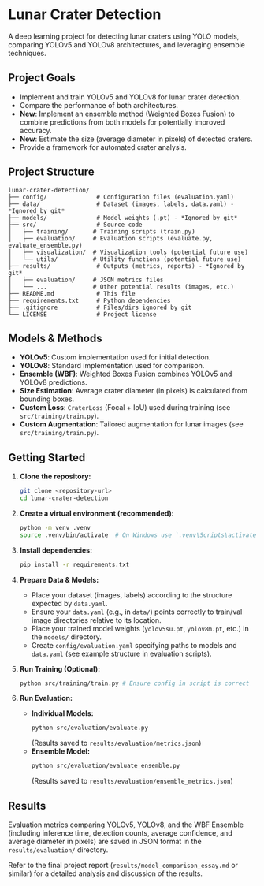# Lunar Crater Detection

A deep learning project for detecting lunar craters using YOLO models, comparing YOLOv5 and YOLOv8 architectures, and leveraging ensemble techniques.

## Project Goals

- Implement and train YOLOv5 and YOLOv8 for lunar crater detection.
- Compare the performance of both architectures.
- **New**: Implement an ensemble method (Weighted Boxes Fusion) to combine predictions from both models for potentially improved accuracy.
- **New**: Estimate the size (average diameter in pixels) of detected craters.
- Provide a framework for automated crater analysis.

## Project Structure

```
lunar-crater-detection/
├── config/              # Configuration files (evaluation.yaml)
├── data/                # Dataset (images, labels, data.yaml) - *Ignored by git*
├── models/              # Model weights (.pt) - *Ignored by git*
├── src/                 # Source code
│   ├── training/       # Training scripts (train.py)
│   ├── evaluation/     # Evaluation scripts (evaluate.py, evaluate_ensemble.py)
│   ├── visualization/  # Visualization tools (potential future use)
│   └── utils/          # Utility functions (potential future use)
├── results/             # Outputs (metrics, reports) - *Ignored by git*
│   ├── evaluation/     # JSON metrics files
│   └── ...             # Other potential results (images, etc.)
├── README.md            # This file
├── requirements.txt     # Python dependencies
├── .gitignore           # Files/dirs ignored by git
└── LICENSE              # Project license
```

## Models & Methods

- **YOLOv5**: Custom implementation used for initial detection.
- **YOLOv8**: Standard implementation used for comparison.
- **Ensemble (WBF)**: Weighted Boxes Fusion combines YOLOv5 and YOLOv8 predictions.
- **Size Estimation**: Average crater diameter (in pixels) is calculated from bounding boxes.
- **Custom Loss**: `CraterLoss` (Focal + IoU) used during training (see `src/training/train.py`).
- **Custom Augmentation**: Tailored augmentation for lunar images (see `src/training/train.py`).

## Getting Started

1. **Clone the repository:**

   ```bash
   git clone <repository-url>
   cd lunar-crater-detection
   ```

2. **Create a virtual environment (recommended):**

   ```bash
   python -m venv .venv
   source .venv/bin/activate  # On Windows use `.venv\Scripts\activate`
   ```

3. **Install dependencies:**

   ```bash
   pip install -r requirements.txt
   ```

4. **Prepare Data & Models:**

   - Place your dataset (images, labels) according to the structure expected by `data.yaml`.
   - Ensure your `data.yaml` (e.g., in `data/`) points correctly to train/val image directories relative to its location.
   - Place your trained model weights (`yolov5su.pt`, `yolov8m.pt`, etc.) in the `models/` directory.
   - Create `config/evaluation.yaml` specifying paths to models and `data.yaml` (see example structure in evaluation scripts).

5. **Run Training (Optional):**

   ```bash
   python src/training/train.py # Ensure config in script is correct
   ```

6. **Run Evaluation:**
   - **Individual Models:**
     ```bash
     python src/evaluation/evaluate.py
     ```
     (Results saved to `results/evaluation/metrics.json`)
   - **Ensemble Model:**
     ```bash
     python src/evaluation/evaluate_ensemble.py
     ```
     (Results saved to `results/evaluation/ensemble_metrics.json`)

## Results

Evaluation metrics comparing YOLOv5, YOLOv8, and the WBF Ensemble (including inference time, detection counts, average confidence, and average diameter in pixels) are saved in JSON format in the `results/evaluation/` directory.

Refer to the final project report (`results/model_comparison_essay.md` or similar) for a detailed analysis and discussion of the results.
